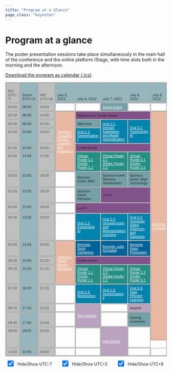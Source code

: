 ```yaml
---
title: "Program at a Glance"
page_class: "keynotes"
---
```


# Program at a glance

The poster presentation sessions take place simultaneously in the main hall of the conference and the online platform IStage, with time slots both in the morning and the afternoon.

<a href="/assets/MIDL_2022.ics" download>Download the program as calendar (.ics)</a>


<style>
#program, #program th, #program td {
    border: 1px solid gray;
    font-size: 85%;
    border-collapse: separate;
    border-spacing: 1px;
    color: #222222;
}
@media (min-width: 1200px) {	
    #program {
        margin-left: -50px;
        margin-right: -50px;
    }
}
#program th, #program td {
  padding: 5px;
  text-align: left;
}
#hide-show-timezones {
    font-size: 90%;
    margin-top: 1em;
    padding: 0 6px;
    display: flex;
    flex: 0 0 auto;
    flex-direction: row;
    flex-wrap: wrap;
    white-space: nowrap;
    justify-content: space-between;
}
#hide-show-timezones input.largerCheckbox {
    transform : scale(1.5);
}
#hide-show-timezones label {
    padding: 0 4px 0 8px;
}
#program div, #program a {
    color: white;
}
#program a:hover {
    text-decoration: underline;
}
#r00{
      background-color: #96B6BD;
 /*   appearance: none;*/
    box-shadow: 0 0 0px 8px gold;

  clip-path: polygon(-20% 0%, 100% 0%, 100% 100%, -20% 100%); /*left*/

}
#r00t{
      background-color: #96B6BD;
        box-shadow: 0 0 0px 8px gold;
        clip-path: polygon(-20% -20%, 100% -20%, 100% 100%, -20% 100%); /*top-left*/
    }


#t01b {
  background-color: #BDC0BF;
    box-shadow: 0 0 0px 8px gold;
  clip-path: polygon(0% 0%, 100% 0%, 100% 120%, 0% 120%); /*bottom*/
  font-weight: 350
}

#t01t {
  background-color: #BDC0BF;
    box-shadow: 0 0 0px 8px gold;
      clip-path: polygon(0% -20%, 100% -20%, 100% 100%, 0% 100%); /*top*/
  font-weight: 350
}
#r00b{
      background-color: #96B6BD;
        box-shadow: 0 0 0px 8px gold;
  clip-path: polygon(-20% 0%, 100% 0%, 100% 120%, -20% 120%); /*bottom--*/
    }

#r01 {
    box-shadow: 0 0 0px 8px gold;
      clip-path: polygon(0% 0%, 120% 0%, 120% 100%, 0% 100%); /*right*/
      border: 1px;
  background-color: #BDC0BF;
  font-weight: 350

}

#r05 {
    box-shadow: 0 0 0px 8px gold;
      clip-path: polygon(0% 0%, 120% 0%, 120% 100%, 0% 100%); /*right*/
      border: 1px;
  background-color: #C4DFB3;
}

#r06 {
    box-shadow: 0 0 0px 8px gold;
      clip-path: polygon(0% 0%, 120% 0%, 120% 100%, 0% 100%); /*right*/
      border: 1px;
  background-color: #F9D368;
}

#r02 {
    box-shadow: 0 0 0px 8px gold;
      clip-path: polygon(0% 0%, 120% 0%, 120% 100%, 0% 100%); /*right*/
      border: 1px;
  background-color: #D9A9BC;
}
#r03 {
    box-shadow: 0 0 0px 8px gold;
      clip-path: polygon(0% 0%, 120% 0%, 120% 100%, 0% 100%); /*right*/
      border: 1px;
  background-color: #CDDFF0;
}
#t00 {
  background-color: #96B6BD;
}
#t01 {
  background-color: #BDC0BF;
  font-weight: 350
}

#cshort_v {
  background-color: #B9A3BE;
}
#clong_v {
  background-color: #B8CEDB;
}

#cmentor {
  background-color: #E8B8A2;
}
#cspecial {
  background-color: #74A1A7;
}
    #cspecial_t{   background-color: #74A1A7; box-shadow: 0 0 0px 8px gold;
      clip-path: polygon(0% -20%, 100% -20%, 100% 100%, 0% 100%); /*top*/
      border: 1px;}
     #cspecial_tr{   background-color: #74A1A7; box-shadow: 0 0 0px 8px gold;
      clip-path: polygon(0% -20%, 120% -20%, 120% 100%, 0% 100%); /*top-right*/
      border: 1px;}
    #cspecial_br{   background-color: #74A1A7; box-shadow: 0 0 0px 8px gold;
      clip-path: polygon(0% 0%, 120% 0%, 120% 120%, 0% 120%); /*bottom-right*/
      border: 1px;}

    #cspecial_b{   background-color: #74A1A7; box-shadow: 0 0 0px 8px gold;
  clip-path: polygon(0% 0%, 100% 0%, 100% 120%, 0% 120%); /*bottom*/
      border: 1px;}

    #title_legend{font-weight:300; font-size: 100%; text-align:left; color:white; padding-left: 6px; padding-right: 6px; white-space: nowrap; }
    #text_legend{font-weight:150; font-size: 80%; text-align:left; padding-left: 6px; }
    #cbreak_r{   background-color: #AEAEAE; box-shadow: 0 0 0px 8px gold;
      clip-path: polygon(0% 0%, 120% 0%, 120% 100%, 0% 100%); /*right*/
      border: 1px;}

    #cbreak{   background-color: #AEAEAE; }
    #cbreak div, #cbreak_r div { color: #222222; }

    #clong_tr{   background-color: #0083AC; box-shadow: 0 0 0px 8px gold;
      clip-path: polygon(0% -20%, 120% -20%, 120% 100%, 0% 100%); /*top-right*/
      border: 1px;}

    #clong_t{   background-color: #0083AC; box-shadow: 0 0 0px 8px gold;
      clip-path: polygon(0% -20%, 100% -20%, 100% 100%, 0% 100%); /*top*/
      border: 1px;}

    #clong_r{   background-color: #0083AC; box-shadow: 0 0 0px 8px gold;
      clip-path: polygon(0% 0%, 120% 0%, 120% 100%, 0% 100%); /*right*/
      border: 1px;}

    #clong{   background-color: #0083AC;}

    #ckeynote_r{   background-color: #016297; box-shadow: 0 0 0px 8px gold;
      clip-path: polygon(0% 0%, 120% 0%, 120% 100%, 0% 100%); /*right*/
      border: 1px;}

    #ckeynote{   background-color: #016297;}

    #cshort_r{   background-color: #82538B; box-shadow: 0 0 0px 8px gold;
      clip-path: polygon(0% 0%, 120% 0%, 120% 100%, 0% 100%); /*right*/
      border: 1px;}

    #cshort{   background-color: #82538B;}

    #cposter_r{   background-color: #248F85; box-shadow: 0 0 0px 8px gold;
      clip-path: polygon(0% 0%, 120% 0%, 120% 100%, 0% 100%); /*right*/
      border: 1px;}

    #cposter_br{   background-color: #248F85; box-shadow: 0 0 0px 8px gold;
      clip-path: polygon(0% 0%, 120% 0%, 120% 120%, 0% 120%); /*bottom-right*/
      border: 1px;}

    #cposter_b{   background-color: #248F85; box-shadow: 0 0 0px 8px gold;
  clip-path: polygon(0% 0%, 100% 0%, 100% 120%, 0% 120%); /*bottom*/
      border: 1px;}

    #cposter{   background-color: #248F85;}

td { 
  border: solid;
  border-width: 1px 0;
}
td:first-child {
  border-top: none;
}
td:last-child {
  border-bottom: none;
}
</style>
<script>
jQuery(document).ready(function($) {
    $('input[type= checkbox ]').click(function() {
        let index = $(this).attr('name').substr(3);
        index--;
        $('table tr').each(function() {
            $('td:eq(' + index + ')',this).toggle();
        });
        $('th.' + $(this).attr('name')).toggle();
    });
});
</script>


<table id="program" cellspacing="0" border="0">
	<colgroup width="66"></colgroup>
	<colgroup width="65"></colgroup>
	<colgroup width="81"></colgroup>
	<colgroup span="5" width="138"></colgroup>
	<tr>
		<td id='t01' class='col1' height="62" align="left" valign=bottom >PDT (UTC-7)</td>
		<td id='t00' class='col2' align="left" valign=bottom >Zurich (UTC+2)</td>
		<td id='t01' align="left" valign=bottom > HKT (UTC+8)<br></td>
		<td id='t00' align="center" valign=bottom >July 5, 2022</td>
		<td id='t00' align="center" valign=bottom >July 6, 2022</td>
		<td id='t00' align="center" valign=bottom >July 7, 2022</td>
		<td id='t00' align="center" valign=bottom >July 8, 2022</td>
		<td id='t00' align="center" valign=bottom >July 9, 2022</td>
	</tr>
	<tr>
		<td id='t01' class='col1' rowspan=1 height="25" align="right" valign=top  >23:00</td>
		<td id='t00' class='col2' rowspan=1 align="right" valign=top  >08:00</td>
		<td id='t01' rowspan=1 align="right" valign=top  >14:00</td>
		<td align="left" valign=bottom><br></td>
		<td align="left" valign=bottom><br></td>
		<td id='cspecial' align="center" valign=middle><a href='social.html#run' style='color:white'>Sports Event</a></td>
		<td align="left" valign=bottom><br></td>
		<td align="left" valign=bottom><br></td>
	</tr>
	<tr>
		<td id='t01' class='col1' rowspan=2 height="25" align="right" valign=top  >23:30</td>
		<td id='t00' class='col2' rowspan=2 align="right" valign=top  >08:30</td>
		<td id='t01' rowspan=2 align="right" valign=top  >14:30</td>
		<td id='cmentor' rowspan=9 align="center" valign=middle  ><a href='tutorials.html#tutorial1'>Tutorial I: Causality: Models, Learning, and Invariance</a></td>
		<td id='cshort' colspan=3 rowspan=2 align="center" valign=middle >Registration, Poster Setup</td>
		<td id='cmentor' rowspan=31 align="center" valign=middle  ><a href='doctoral-symposium.html'>Doctoral Symposium</a></td>
	</tr>
	<tr>
		</tr>
	<tr>
		<td id='t01' class='col1' height="25" align="right" valign=bottom  >00:40</td>
		<td id='t00' class='col2' align="right" valign=bottom  >09:40</td>
		<td id='t01' align="right" valign=bottom  >15:40</td>
		<td id='cspecial' align="center" valign=middle  >Welcome</td>
		<td id='clong' rowspan=3 align="center" valign=middle  ><a href='orals.html#oral2-1' style='color:white'>Oral 2.1: Domain Adaptation and Model Generalization</a></td>
		<td id='clong' rowspan=3 align="center" valign=middle  ><a href='orals.html#oral3-1' style='color:white'>Oral 3.1: Trustworthy AI</a></td>
		</tr>
	<tr>
		<td id='t01' class='col1' rowspan=2 height="25" align="right" valign=top  >01:00</td>
		<td id='t00' class='col2' rowspan=2 align="right" valign=top  >10:00</td>
		<td id='t01' rowspan=2 align="right" valign=top  >16:00</td>
		<td id='clong' rowspan=2 align="center" valign=middle  ><a href='orals.html#oral1-1' style='color:white'>Oral 1.1: Segmentation I</a></td>
		</tr>
	<tr>
		</tr>
	<tr>
		<td id='t01' class='col1' height="25" align="right" valign=bottom >01:40</td>
		<td id='t00' class='col2' align="right" valign=bottom >10:40</td>
		<td id='t01' align="right" valign=bottom  >16:40</td>
		<td id='cshort' colspan=3 align="center" valign=bottom  >Coffee Break</td>
		</tr>
	<tr>
		<td id='t01' class='col1' rowspan=3 height="32" align="right" valign=top  >02:00</td>
		<td id='t00' class='col2' rowspan=3 align="right" valign=top  >11:00</td>
		<td id='t01' rowspan=3 align="right" valign=top >17:00</td>
		<td id='cposter' rowspan=3 align="center" valign=middle  ><a href='orals.html#poster1-1' style='color:white'>Virtual: Poster 1.1</a><br> <a href='orals.html#poster1-2' style='color:white'>Onsite: Poster 1.2</a></td>
		<td id='cposter' rowspan=3 align="center" valign=middle  ><a href='orals.html#poster2-1' style='color:white'>Virtual: Poster 2.1</a><br> <a href='orals.html#poster2-2' style='color:white'>Onsite: Poster 2.2</a></td>
		<td id='cposter' rowspan=3 align="center" valign=middle  ><a href='orals.html#poster3-1' style='color:white'>Virtual: Poster 3.1</a> <br><a href='orals.html#poster3-2' style='color:white'>Onsite: Poster 3.2</a></td>
		</tr>
	<tr>
		</tr>
	<tr>
		</tr>
	<tr>
		<td id='t01' class='col1' height="45" align="right" valign=top >03:00</td>
		<td id='t00' class='col2' align="right" valign=top  >12:00</td>
		<td id='t01' align="right" valign=top >18:00</td>
		<td align="left" valign=bottom><br></td>
		<td id='cspecial' align="center" valign=middle  >Sponsor event: AWS</td>
		<td id='cspecial' align="center" valign=middle  >Sponsor event: Siemens Healthineers</td>
		<td id='cspecial' align="center" valign=middle  >Sponsor event: Align Technology</td>
		</tr>
	<tr>
		<td id='t01' class='col1' rowspan=1 height="32" align="right" valign=top  >03:20</td>
		<td id='t00' class='col2' rowspan=1 align="right" valign=top >12:20</td>
		<td id='t01' rowspan=1 align="right" valign=top >18:20</td>
		<td rowspan=1 align="left" valign=bottom><br></td>
		<td id='cspecial' align="center" valign=middle  >Sponsor event: ImFusion</td>
		<td id='cshort' colspan=2 rowspan=1 align="center" valign=middle >Lunch</td>
		</tr>
	<tr>
		<td id='t01' class='col1' rowspan=1 height="32" align="right" valign=top  >03:40</td>
		<td id='t00' class='col2' rowspan=1 align="right" valign=top >12:40</td>
		<td id='t01' rowspan=1 align="right" valign=top >18:40</td>
		<td rowspan=1 align="left" valign=bottom><br></td>
		<td id='cshort' colspan=3 rowspan=1 align="center" valign=middle >Lunch</td>
		</tr>
	<tr>
		<td id='t01' class='col1' rowspan=2 height="25" align="right" valign=top  >04:20</td>
		<td id='t00' class='col2' rowspan=2 align="right" valign=top  >13:20</td>
		<td id='t01' rowspan=2 align="right" valign=top  >19:20</td>
		<td rowspan=2 align="left" valign=bottom><br></td>
		<td id='clong' rowspan=2 align="center" valign=middle  ><a href='orals.html#oral1-2' style='color:white'>Oral 1.2: Explainable AI</a></td>
		<td id='clong' rowspan=2 align="center" valign=middle  ><a href='orals.html#oral2-2' style='color:white'>Oral 2.2: Unsupervised and Representation Learning</a></td>
		<td id='clong' rowspan=2 align="center" valign=middle  ><a href='orals.html#oral3-2' style='color:white'>Oral 3.2: Computer Aided Detection and Diagnosis</a></td>
		</tr>
	<tr>
		</tr>
	<tr>
		<td id='t01' class='col1' rowspan=3 height="32" align="right" valign=top >05:00</td>
		<td id='t00' class='col2' rowspan=3 align="right" valign=top >14:00</td>
		<td id='t01' rowspan=3 align="right" valign=top >20:00</td>
		<td id='cmentor' rowspan=9 align="center" valign=middle  ><a href='tutorials.html#tutorial2'>Tutorial II: Graph Neural Networks</a></td>
		<td id='ckeynote' rowspan=3 align="center" valign=middle ><a href='keynotes.html#keynote1'>Keynote: Dorin Comaniciu </a></td>
		<td id='ckeynote' rowspan=3 align="center" valign=middle  ><a href='keynotes.html#keynote2'>Keynote: Julia Schnabel</a></td>
		<td id='ckeynote' rowspan=3 align="center" valign=middle  ><a href='keynotes.html#keynote3'>Keynote: Klaas Prüssmann</a></td>
		</tr>
	<tr>
		</tr>
	<tr>
		</tr>
	<tr>
		<td id='t01' class='col1' height="25" align="right" valign=bottom >06:00</td>
		<td id='t00' class='col2' align="right" valign=bottom >15:00</td>
		<td id='t01' align="right" valign=bottom  >21:00</td>
		<td id='cshort' colspan=3 align="center" valign=middle  >Coffee Break</td>
		</tr>
	<tr>
		<td id='t01' class='col1' rowspan=3 height="32" align="right" valign=top >06:20</td>
		<td id='t00' class='col2' rowspan=3 align="right" valign=top  >15:20</td>
		<td id='t01' rowspan=3 align="right" valign=top >21:20</td>
		<td id='cposter' rowspan=3 align="center" valign=middle  ><a href='orals.html#poster1-2' style='color:white'>Virtual: Poster 1.2</a> <br><a href='orals.html#poster1-1' style='color:white'>Onsite: Poster 1.1</a></td>
		<td id='cposter' rowspan=3 align="center" valign=middle  ><a href='orals.html#poster2-2' style='color:white'>Virtual: Poster 2.2</a><br> <a href='orals.html#poster2-1' style='color:white'>Onsite: Poster 2.1</a></td>
		<td id='cposter' rowspan=3 align="center" valign=middle  ><a href='orals.html#poster3-2' style='color:white'>Virtual: Poster 3.2</a> <br><a href='orals.html#poster3-1' style='color:white'>Onsite: Poster 3.1</a></td>
		</tr>
	<tr>
		</tr>
	<tr>
		</tr>
	<tr>
		<td id='t01' class='col1' rowspan=3 height="43" align="right" valign=top >07:20</td>
		<td id='t00' class='col2' rowspan=3 align="right" valign=top >16:20</td>
		<td id='t01' rowspan=3 align="right" valign=top >22:20</td>
		<td id='clong' rowspan=3 align="center" valign=middle  ><a href='orals.html#oral1-3' style='color:white'>Oral 1.3: Registration</a></td>
		<td id='clong' rowspan=3 align="center" valign=middle  ><a href='orals.html#oral2-3' style='color:white'>Oral 2.3:  Segmentation II</a></td>
		<td id='clong' rowspan=3 align="center" valign=middle  ><a href='orals.html#oral3-3' style='color:white'>Oral 3.3: Data Efficient Learning</a></td>
		</tr>
	<tr>
		</tr>
	<tr>
		<td align="left" valign=bottom><br></td>
		</tr>
	<tr>
		<td id='t01' class='col1' height="25" align="right" valign=bottom  >08:20</td>
		<td id='t00' class='col2' align="right" valign=bottom >17:20</td>
		<td id='t01' align="right" valign=bottom  >23:20</td>
		<td align="left" valign=bottom><br></td>
		<td id='cshort_v' rowspan=5 align="center" valign=middle  ><a href='social.html#reception' style='color:white'>Get together</a></td>
		<td align="left" valign=middle><br></td>
		<td id='cshort_v' align="center" valign=middle  >Awards</td>
	<tr>
		<td id='t01' class='col1' height="45" align="right" valign=bottom  >08:40</td>
		<td id='t00' class='col2' align="right" valign=bottom >17:40</td>
		<td id='t01' align="right" valign=bottom  >23:40</td>
		<td align="left" valign=bottom><br></td>
		<td align="left" valign=middle><br></td>
		<td id='cspecial' align="center" valign=middle  >Closing ceremony</td>
		</tr>
	<tr>
		<td id='t01' class='col1' rowspan=6 height="65" align="right" valign=top  >09:00</td>
		<td id='t00' lass='col2' rowspan=6 align="right" valign=top  >18:00</td>
		<td id='t01' rowspan=6 align="right" valign=top  >00:00</td>
		<td rowspan=6 align="left" valign=bottom><br></td>
		<td id='cshort_v' rowspan=7 align="center" valign=middle  ><a href='social.html#galadinner' style='color:white'>Gala Dinner</a></td>
		<td rowspan=6 align="left" valign=middle><br></td>
		<!-- <td rowspan=6 align="left" valign=bottom><br></td> -->
	</tr>
	<tr>
		</tr>
	<tr>
		</tr>
	<tr>
		<td rowspan=3 align="left" valign=bottom><br></td>
		</tr>
	<tr>
		</tr>
	<tr>
		</tr>
	<tr>
		<td id='t01' class='col1' height="21" align="right" valign=bottom >13:00</td>
		<td id='t00' class='col2' align="right" valign=bottom >22:00</td>
		<td id='t01' align="right" valign=bottom  >04:00</td>
		<td align="left" valign=bottom><br></td>
		<td align="left" valign=bottom><br></td>
		<td align="left" valign=bottom><br></td>
		<td align="left" valign=bottom><br></td>
	</tr>
</table>
<form id="hide-show-timezones">
    <div>
        <input class="largerCheckbox" type="checkbox" id="hs-col1" name="col1" checked="checked">
        <label for="hs-col1">Hide/Show UTC-7</label>
	    </div>
    <div>
        <input class="largerCheckbox" type="checkbox" id="hs-col2" name="col2" checked="checked">
        <label for="hs-col2">Hide/Show UTC+2</label>
    </div>
    <div>
        <input class="largerCheckbox" type="checkbox" id="hs-col3" name="col3" checked="checked">
        <label for="hs-col3">Hide/Show UTC+8</label>
    </div>
</form>
</body>

</html>
